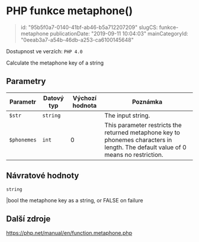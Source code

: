 PHP funkce metaphone()
======================

> id: "95b5f0a7-0140-41bf-ab46-b5a712207209"
> slugCS: funkce-metaphone
> publicationDate: "2019-09-11 10:04:03"
> mainCategoryId: "0eeab3a7-a54b-46db-a253-ca6100145648"

Dostupnost ve verzích: `PHP 4.0`

Calculate the metaphone key of a string


Parametry
--------------

| Parametr | Datový typ | Výchozí hodnota | Poznámka |
|-----|-----|-----|-----|
| `$str` | `string` |  | The input string. |
| `$phonemes` | `int` | 0 | This parameter restricts the returned metaphone key to phonemes characters in length. The default value of 0 means no restriction. |


Návratové hodnoty
----------------

`string`

|bool the metaphone key as a string, or FALSE on failure

Další zdroje
------------

https://php.net/manual/en/function.metaphone.php
